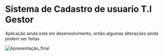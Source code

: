 <h1>Sistema de Cadastro de usuario T.I Gestor</h1>

<p>Aplicação ainda está em desenvolvimento, então algumas alterações ainda podem ser feitas</p>




![Apresentação_final](https://user-images.githubusercontent.com/88919003/203991375-dfb462fc-edc0-42b7-bc3d-88f286391574.png)


